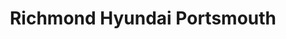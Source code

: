 ---
title: "Richmond Hyundai Portsmouth"
url: /farlington/richmond-hyundai-portsmouth/
shop: car
---